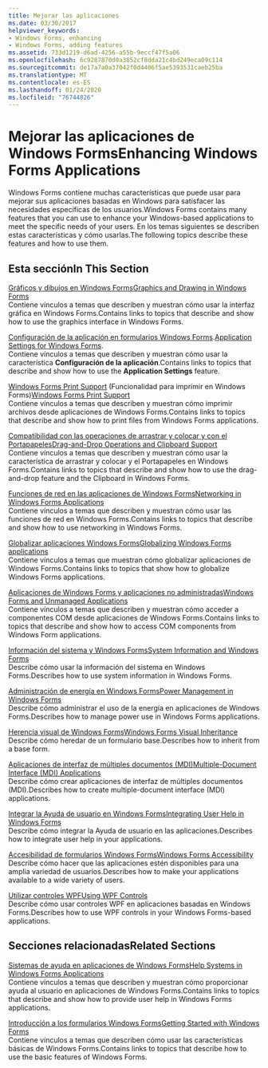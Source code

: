 ```yaml
---
title: Mejorar las aplicaciones
ms.date: 03/30/2017
helpviewer_keywords:
- Windows Forms, enhancing
- Windows Forms, adding features
ms.assetid: 733d1219-d6ad-4256-a55b-9eccf47f5a06
ms.openlocfilehash: 6c9287870d0a3852cf8dda21c4bd249eca09c114
ms.sourcegitcommit: de17a7a0a37042f0d4406f5ae5393531caeb25ba
ms.translationtype: MT
ms.contentlocale: es-ES
ms.lasthandoff: 01/24/2020
ms.locfileid: "76744826"
---
```

# <a name="enhancing-windows-forms-applications"></a><span data-ttu-id="807da-102">Mejorar las aplicaciones de Windows Forms</span><span class="sxs-lookup"><span data-stu-id="807da-102">Enhancing Windows Forms Applications</span></span>
<span data-ttu-id="807da-103">Windows Forms contiene muchas características que puede usar para mejorar sus aplicaciones basadas en Windows para satisfacer las necesidades específicas de los usuarios.</span><span class="sxs-lookup"><span data-stu-id="807da-103">Windows Forms contains many features that you can use to enhance your Windows-based applications to meet the specific needs of your users.</span></span> <span data-ttu-id="807da-104">En los temas siguientes se describen estas características y cómo usarlas.</span><span class="sxs-lookup"><span data-stu-id="807da-104">The following topics describe these features and how to use them.</span></span>  
  
## <a name="in-this-section"></a><span data-ttu-id="807da-105">Esta sección</span><span class="sxs-lookup"><span data-stu-id="807da-105">In This Section</span></span>  
 [<span data-ttu-id="807da-106">Gráficos y dibujos en Windows Forms</span><span class="sxs-lookup"><span data-stu-id="807da-106">Graphics and Drawing in Windows Forms</span></span>](graphics-and-drawing-in-windows-forms.md)  
 <span data-ttu-id="807da-107">Contiene vínculos a temas que describen y muestran cómo usar la interfaz gráfica en Windows Forms.</span><span class="sxs-lookup"><span data-stu-id="807da-107">Contains links to topics that describe and show how to use the graphics interface in Windows Forms.</span></span>  
  
 <span data-ttu-id="807da-108">[Configuración de la aplicación en formularios Windows Forms](application-settings-for-windows-forms.md).</span><span class="sxs-lookup"><span data-stu-id="807da-108">[Application Settings for Windows Forms](application-settings-for-windows-forms.md).</span></span>  
 <span data-ttu-id="807da-109">Contiene vínculos a temas que describen y muestran cómo usar la característica **Configuración de la aplicación**.</span><span class="sxs-lookup"><span data-stu-id="807da-109">Contains links to topics that describe and show how to use the **Application Settings** feature.</span></span>  
  
 <span data-ttu-id="807da-110">[Windows Forms Print Support](windows-forms-print-support.md) (Funcionalidad para imprimir en Windows Forms)</span><span class="sxs-lookup"><span data-stu-id="807da-110">[Windows Forms Print Support](windows-forms-print-support.md)</span></span>  
 <span data-ttu-id="807da-111">Contiene vínculos a temas que describen y muestran cómo imprimir archivos desde aplicaciones de Windows Forms.</span><span class="sxs-lookup"><span data-stu-id="807da-111">Contains links to topics that describe and show how to print files from Windows Forms applications.</span></span>  
  
 [<span data-ttu-id="807da-112">Compatibilidad con las operaciones de arrastrar y colocar y con el Portapapeles</span><span class="sxs-lookup"><span data-stu-id="807da-112">Drag-and-Drop Operations and Clipboard Support</span></span>](drag-and-drop-operations-and-clipboard-support.md)  
 <span data-ttu-id="807da-113">Contiene vínculos a temas que describen y muestran cómo usar la característica de arrastrar y colocar y el Portapapeles en Windows Forms.</span><span class="sxs-lookup"><span data-stu-id="807da-113">Contains links to topics that describe and show how to use the drag-and-drop feature and the Clipboard in Windows Forms.</span></span>  
  
 [<span data-ttu-id="807da-114">Funciones de red en las aplicaciones de Windows Forms</span><span class="sxs-lookup"><span data-stu-id="807da-114">Networking in Windows Forms Applications</span></span>](networking-in-windows-forms-applications.md)  
 <span data-ttu-id="807da-115">Contiene vínculos a temas que describen y muestran cómo usar las funciones de red en Windows Forms.</span><span class="sxs-lookup"><span data-stu-id="807da-115">Contains links to topics that describe and show how to use networking in Windows Forms.</span></span>  
  
 [<span data-ttu-id="807da-116">Globalizar aplicaciones Windows Forms</span><span class="sxs-lookup"><span data-stu-id="807da-116">Globalizing Windows Forms applications</span></span>](globalizing-windows-forms.md)  
 <span data-ttu-id="807da-117">Contiene vínculos a temas que muestran cómo globalizar aplicaciones de Windows Forms.</span><span class="sxs-lookup"><span data-stu-id="807da-117">Contains links to topics that show how to globalize Windows Forms applications.</span></span>  
  
 [<span data-ttu-id="807da-118">Aplicaciones de Windows Forms y aplicaciones no administradas</span><span class="sxs-lookup"><span data-stu-id="807da-118">Windows Forms and Unmanaged Applications</span></span>](windows-forms-and-unmanaged-applications.md)  
 <span data-ttu-id="807da-119">Contiene vínculos a temas que describen y muestran cómo acceder a componentes COM desde aplicaciones de Windows Forms.</span><span class="sxs-lookup"><span data-stu-id="807da-119">Contains links to topics that describe and show how to access COM components from Windows Form applications.</span></span>  
  
 [<span data-ttu-id="807da-120">Información del sistema y Windows Forms</span><span class="sxs-lookup"><span data-stu-id="807da-120">System Information and Windows Forms</span></span>](system-information-and-windows-forms.md)  
 <span data-ttu-id="807da-121">Describe cómo usar la información del sistema en Windows Forms.</span><span class="sxs-lookup"><span data-stu-id="807da-121">Describes how to use system information in Windows Forms.</span></span>  
  
 [<span data-ttu-id="807da-122">Administración de energía en Windows Forms</span><span class="sxs-lookup"><span data-stu-id="807da-122">Power Management in Windows Forms</span></span>](power-management-in-windows-forms.md)  
 <span data-ttu-id="807da-123">Describe cómo administrar el uso de la energía en aplicaciones de Windows Forms.</span><span class="sxs-lookup"><span data-stu-id="807da-123">Describes how to manage power use in Windows Forms applications.</span></span>  
  
 [<span data-ttu-id="807da-124">Herencia visual de Windows Forms</span><span class="sxs-lookup"><span data-stu-id="807da-124">Windows Forms Visual Inheritance</span></span>](windows-forms-visual-inheritance.md)  
 <span data-ttu-id="807da-125">Describe cómo heredar de un formulario base.</span><span class="sxs-lookup"><span data-stu-id="807da-125">Describes how to inherit from a base form.</span></span>  
  
 [<span data-ttu-id="807da-126">Aplicaciones de interfaz de múltiples documentos (MDI)</span><span class="sxs-lookup"><span data-stu-id="807da-126">Multiple-Document Interface (MDI) Applications</span></span>](multiple-document-interface-mdi-applications.md)  
 <span data-ttu-id="807da-127">Describe cómo crear aplicaciones de interfaz de múltiples documentos (MDI).</span><span class="sxs-lookup"><span data-stu-id="807da-127">Describes how to create multiple-document interface (MDI) applications.</span></span>  
  
 [<span data-ttu-id="807da-128">Integrar la Ayuda de usuario en Windows Forms</span><span class="sxs-lookup"><span data-stu-id="807da-128">Integrating User Help in Windows Forms</span></span>](integrating-user-help-in-windows-forms.md)  
 <span data-ttu-id="807da-129">Describe cómo integrar la Ayuda de usuario en las aplicaciones.</span><span class="sxs-lookup"><span data-stu-id="807da-129">Describes how to integrate user help in your applications.</span></span>  
  
 [<span data-ttu-id="807da-130">Accesibilidad de formularios Windows Forms</span><span class="sxs-lookup"><span data-stu-id="807da-130">Windows Forms Accessibility</span></span>](windows-forms-accessibility.md)  
 <span data-ttu-id="807da-131">Describe cómo hacer que las aplicaciones estén disponibles para una amplia variedad de usuarios.</span><span class="sxs-lookup"><span data-stu-id="807da-131">Describes how to make your applications available to a wide variety of users.</span></span>  
  
 [<span data-ttu-id="807da-132">Utilizar controles WPF</span><span class="sxs-lookup"><span data-stu-id="807da-132">Using WPF Controls</span></span>](using-wpf-controls.md)  
 <span data-ttu-id="807da-133">Describe cómo usar controles WPF en aplicaciones basadas en Windows Forms.</span><span class="sxs-lookup"><span data-stu-id="807da-133">Describes how to use WPF controls in your Windows Forms-based applications.</span></span>  
  
## <a name="related-sections"></a><span data-ttu-id="807da-134">Secciones relacionadas</span><span class="sxs-lookup"><span data-stu-id="807da-134">Related Sections</span></span>  
 [<span data-ttu-id="807da-135">Sistemas de ayuda en aplicaciones de Windows Forms</span><span class="sxs-lookup"><span data-stu-id="807da-135">Help Systems in Windows Forms Applications</span></span>](help-systems-in-windows-forms-applications.md)  
 <span data-ttu-id="807da-136">Contiene vínculos a temas que describen y muestran cómo proporcionar ayuda al usuario en aplicaciones de Windows Forms.</span><span class="sxs-lookup"><span data-stu-id="807da-136">Contains links to topics that describe and show how to provide user help in Windows Forms applications.</span></span>  
  
 [<span data-ttu-id="807da-137">Introducción a los formularios Windows Forms</span><span class="sxs-lookup"><span data-stu-id="807da-137">Getting Started with Windows Forms</span></span>](../getting-started-with-windows-forms.md)  
 <span data-ttu-id="807da-138">Contiene vínculos a temas que describen cómo usar las características básicas de Windows Forms.</span><span class="sxs-lookup"><span data-stu-id="807da-138">Contains links to topics that describe how to use the basic features of Windows Forms.</span></span>
